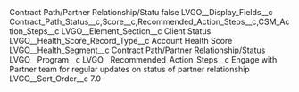 <?xml version="1.0" encoding="UTF-8"?>
<CustomMetadata xmlns="http://soap.sforce.com/2006/04/metadata" xmlns:xsi="http://www.w3.org/2001/XMLSchema-instance" xmlns:xsd="http://www.w3.org/2001/XMLSchema">
    <label>Contract Path/Partner Relationship/Statu</label>
    <protected>false</protected>
    <values>
        <field>LVGO__Display_Fields__c</field>
        <value xsi:type="xsd:string">Contract_Path_Status__c,Score__c,Recommended_Action_Steps__c,CSM_Action_Steps__c</value>
    </values>
    <values>
        <field>LVGO__Element_Section__c</field>
        <value xsi:type="xsd:string">Client Status</value>
    </values>
    <values>
        <field>LVGO__Health_Score_Record_Type__c</field>
        <value xsi:type="xsd:string">Account Health Score</value>
    </values>
    <values>
        <field>LVGO__Health_Segment__c</field>
        <value xsi:type="xsd:string">Contract Path/Partner Relationship/Status</value>
    </values>
    <values>
        <field>LVGO__Program__c</field>
        <value xsi:nil="true"/>
    </values>
    <values>
        <field>LVGO__Recommended_Action_Steps__c</field>
        <value xsi:type="xsd:string">Engage with Partner team for regular updates on status of partner relationship</value>
    </values>
    <values>
        <field>LVGO__Sort_Order__c</field>
        <value xsi:type="xsd:double">7.0</value>
    </values>
</CustomMetadata>
